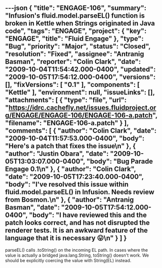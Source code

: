 ---json
{
  "title": "ENGAGE-106",
  "summary": "Infusion's fluid.model.parseEL() function is broken in Kettle when Strings originated in Java code",
  "tags": "ENGAGE",
  "project": {
    "key": "ENGAGE",
    "title": "Fluid Engage"
  },
  "type": "Bug",
  "priority": "Major",
  "status": "Closed",
  "resolution": "Fixed",
  "assignee": "Antranig Basman",
  "reporter": "Colin Clark",
  "date": "2009-10-04T11:54:42.000-0400",
  "updated": "2009-10-05T17:54:12.000-0400",
  "versions": [],
  "fixVersions": [
    "0.1"
  ],
  "components": [
    "Kettle"
  ],
  "environment": null,
  "issueLinks": [],
  "attachments": [
    {
      "type": "file",
      "url": "https://idrc.cachefly.net/issues.fluidproject.org/ENGAGE/ENGAGE-106/ENGAGE-106-a.patch",
      "filename": "ENGAGE-106-a.patch"
    }
  ],
  "comments": [
    {
      "author": "Colin Clark",
      "date": "2009-10-04T11:57:53.000-0400",
      "body": "Here's a patch that fixes the issue\n"
    },
    {
      "author": "Justin Obara",
      "date": "2009-10-05T13:03:07.000-0400",
      "body": "Bug Parade Engage 0.1\n"
    },
    {
      "author": "Colin Clark",
      "date": "2009-10-05T17:23:40.000-0400",
      "body": "I've resolved this issue within fluid.model.parseEL() in Infusion. Needs review from Bosmon.\n"
    },
    {
      "author": "Antranig Basman",
      "date": "2009-10-05T17:54:12.000-0400",
      "body": "I have reviewed this and the patch looks correct, and has not disrupted the renderer tests. It is an awkward feature of the language that it is necessary 😛\n"
    }
  ]
}
---
parseEL() calls .toString() on the incoming EL path. In cases where the value is actually a bridged java.lang.String, toString() doesn't work. We should be explicitly coercing the value with String(EL) instead.

        